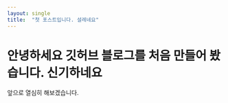 ```yaml
---
layout: single
title:  "첫 포스트입니다. 설레네요"
---
```


# 안녕하세요 깃허브 블로그를 처음 만들어 봤습니다. 신기하네요 
앞으로 열심히 해보겠습니다.
